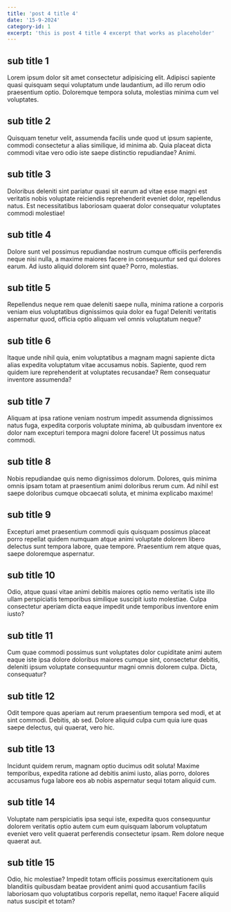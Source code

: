 ```yaml
---
title: 'post 4 title 4'
date: '15-9-2024'
category-id: 1
excerpt: 'this is post 4 title 4 excerpt that works as placeholder'
---
```


## sub title 1
Lorem ipsum dolor sit amet consectetur adipisicing elit. Adipisci sapiente quasi quisquam sequi voluptatum unde laudantium, ad illo rerum odio praesentium optio. Doloremque tempora soluta, molestias minima cum vel voluptates.

## sub title 2
Quisquam tenetur velit, assumenda facilis unde quod ut ipsum sapiente, commodi consectetur a alias similique, id minima ab. Quia placeat dicta commodi vitae vero odio iste saepe distinctio repudiandae? Animi.

## sub title 3
Doloribus deleniti sint pariatur quasi sit earum ad vitae esse magni est veritatis nobis voluptate reiciendis reprehenderit eveniet dolor, repellendus natus. Est necessitatibus laboriosam quaerat dolor consequatur voluptates commodi molestiae!

## sub title 4
Dolore sunt vel possimus repudiandae nostrum cumque officiis perferendis neque nisi nulla, a maxime maiores facere in consequuntur sed qui dolores earum. Ad iusto aliquid dolorem sint quae? Porro, molestias.

## sub title 5
Repellendus neque rem quae deleniti saepe nulla, minima ratione a corporis veniam eius voluptatibus dignissimos quia dolor ea fuga! Deleniti veritatis aspernatur quod, officia optio aliquam vel omnis voluptatum neque?

## sub title 6
Itaque unde nihil quia, enim voluptatibus a magnam magni sapiente dicta alias expedita voluptatum vitae accusamus nobis. Sapiente, quod rem quidem iure reprehenderit at voluptates recusandae? Rem consequatur inventore assumenda?

## sub title 7
Aliquam at ipsa ratione veniam nostrum impedit assumenda dignissimos natus fuga, expedita corporis voluptate minima, ab quibusdam inventore ex dolor nam excepturi tempora magni dolore facere! Ut possimus natus commodi.

## sub title 8
Nobis repudiandae quis nemo dignissimos dolorum. Dolores, quis minima omnis ipsam totam at praesentium animi doloribus rerum cum. Ad nihil est saepe doloribus cumque obcaecati soluta, et minima explicabo maxime!

## sub title 9
Excepturi amet praesentium commodi quis quisquam possimus placeat porro repellat quidem numquam atque animi voluptate dolorem libero delectus sunt tempora labore, quae tempore. Praesentium rem atque quas, saepe doloremque aspernatur.

## sub title 10
Odio, atque quasi vitae animi debitis maiores optio nemo veritatis iste illo ullam perspiciatis temporibus similique suscipit iusto molestiae. Culpa consectetur aperiam dicta eaque impedit unde temporibus inventore enim iusto?

## sub title 11
Cum quae commodi possimus sunt voluptates dolor cupiditate animi autem eaque iste ipsa dolore doloribus maiores cumque sint, consectetur debitis, deleniti ipsum voluptate consequuntur magni omnis dolorem culpa. Dicta, consequatur?

## sub title 12
Odit tempore quas aperiam aut rerum praesentium tempora sed modi, et at sint commodi. Debitis, ab sed. Dolore aliquid culpa cum quia iure quas saepe delectus, qui quaerat, vero hic.

## sub title 13
Incidunt quidem rerum, magnam optio ducimus odit soluta! Maxime temporibus, expedita ratione ad debitis animi iusto, alias porro, dolores accusamus fuga labore eos ab nobis aspernatur sequi totam aliquid cum.

## sub title 14
Voluptate nam perspiciatis ipsa sequi iste, expedita quos consequuntur dolorem veritatis optio autem cum eum quisquam laborum voluptatum eveniet vero velit quaerat perferendis consectetur ipsam. Rem dolore neque quaerat aut.

## sub title 15
Odio, hic molestiae? Impedit totam officiis possimus exercitationem quis blanditiis quibusdam beatae provident animi quod accusantium facilis laboriosam quo voluptatibus corporis repellat, nemo itaque! Facere aliquid natus suscipit et totam?